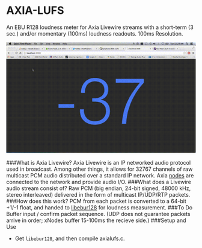 AXIA-LUFS
=========
An EBU R128 loudness meter for Axia Livewire streams with a short-term (3 sec.) and/or momentary (100ms) loudness readouts. 100ms Resolution.

<img src="out.gif"></img>

###What is Axia Livewire?
Axia Livewire is an IP networked audio protocol used in broadcast. Among other things, it allows for 32767 channels of raw multicast PCM audio distributed over a standard IP network. Axia <a href="http://axiaaudio.com/xnodes">nodes</a> are connected to the network and provide audio I/O.
###What does a Livewire audio stream consist of?
Raw PCM (big endian, 24-bit signed, 48000 kHz, stereo interleaved) delivered in the form of multicast IP/UDP/RTP packets.
###How does this work?
PCM from each packet is converted to a 64-bit +1/-1 float, and handed to <a href = "https://github.com/jiixyj/libebur128">libebur128</a> for loudness measurement.
###To Do
Buffer input / confirm packet sequence. (UDP does not guarantee packets arrive in order; xNodes buffer 15-100ms the recieve side.)
###Setup and Use
* Get `libebur128`, and then compile axialufs.c.
